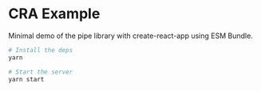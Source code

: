 # CRA Example

Minimal demo of the pipe library with create-react-app using ESM Bundle.

```sh
# Install the deps
yarn

# Start the server
yarn start
```
